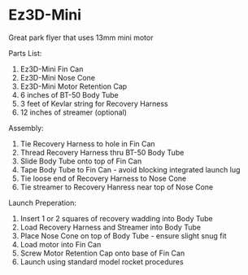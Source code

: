 # Ez3D-Mini
Great park flyer that uses 13mm mini motor

Parts List:
1. Ez3D-Mini Fin Can
2. Ez3D-Mini Nose Cone
3. Ez3D-Mini Motor Retention Cap
4. 6 inches of BT-50 Body Tube
5. 3 feet of Kevlar string for Recovery Harness
6. 12 inches of streamer (optional)

Assembly: 
1. Tie Recovery Harness to hole in Fin Can
2. Thread Recovery Harness thru BT-50 Body Tube
3. Slide Body Tube onto top of Fin Can
4. Tape Body Tube to Fin Can - avoid blocking integrated launch lug
5. Tie loose end of Recovery Harness to Nose Cone
6. Tie streamer to Recovery Hanress near top of Nose Cone

Launch Preperation:
1. Insert 1 or 2 squares of recovery wadding into Body Tube
2. Load Recovery Harness and Streamer into Body Tube
3. Place Nose Cone on top of Body Tube - ensure slight snug fit
4. Load motor into Fin Can
5. Screw Motor Retention Cap onto base of Fin Can
6. Launch using standard model rocket procedures
